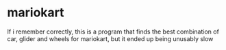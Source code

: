 # mariokart
If i remember correctly, this is a program that finds the best combination of car, glider and wheels for mariokart, but it ended up being unusably slow

